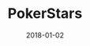 ---
layout: site
title: "PokerStars"
date: 2018-01-02
categories: [community]
version: 1.3.16
major: 1
minor: 3
patch: 16
slug: pokerstars
link: https://www.pokerstars.com/
submitter: lpolepeddi
permalink: /sites/:slug
---
